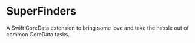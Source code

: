 SuperFinders
============

A Swift CoreData extension to bring some love and take the hassle out of common CoreData tasks.

